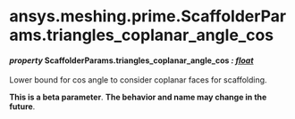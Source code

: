 # ansys.meshing.prime.ScaffolderParams.triangles_coplanar_angle_cos



#### *property* ScaffolderParams.triangles_coplanar_angle_cos *: [float](https://docs.python.org/3.11/library/functions.html#float)*

Lower bound for cos angle to consider coplanar faces for scaffolding.

**This is a beta parameter**. **The behavior and name may change in the future**.

<!-- !! processed by numpydoc !! -->
